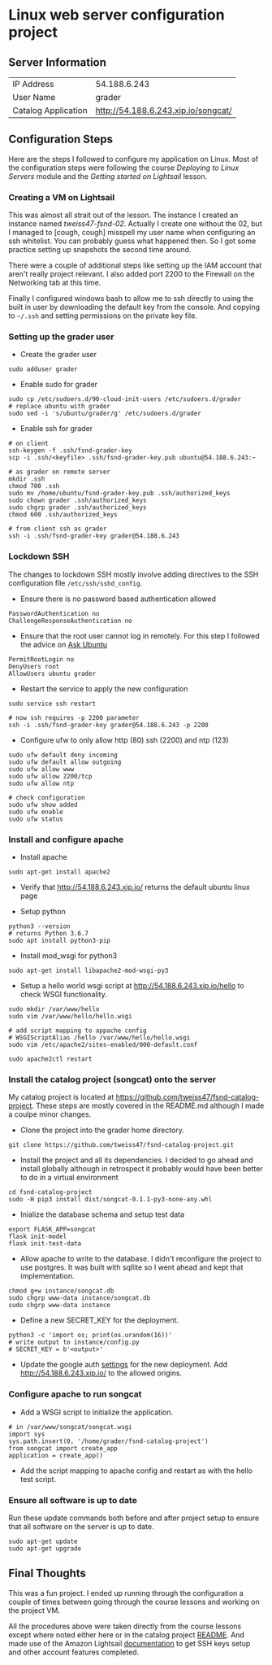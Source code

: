 # Linux web server configuration project

## Server Information

|   |   |
| - | - |
| IP Address | 54.188.6.243 |
| User Name | grader |
| Catalog Application | http://54.188.6.243.xip.io/songcat/ |

## Configuration Steps

Here are the steps I followed to configure my application on Linux. Most of
the configuration steps were following the course _Deploying to Linux
Servers_ module and the _Getting started on Lightsail_ lesson.

### Creating a VM on Lightsail

This was almost all strait out of the lesson. The instance I created an
instance named _tweiss47-fsnd-02_. Actually I create one without the 02, but
I managed to [cough, cough] misspell my user name when configuring an ssh
whitelist. You can probably guess what happened then. So I got some practice
setting up snapshots the second time around.

There were a couple of additional steps like setting up the IAM account that
aren't really project relevant. I also added port 2200 to the Firewall on the
Networking tab at this time.

Finally I configured windows bash to allow me to ssh directly to using the
built in user by downloading the default key from the console. And copying
to `~/.ssh` and setting permissions on the private key file.

### Setting up the grader user

* Create the grader user
```
sudo adduser grader
```

* Enable sudo for grader
```
sudo cp /etc/sudoers.d/90-cloud-init-users /etc/sudoers.d/grader
# replace ubuntu with grader
sudo sed -i 's/ubuntu/grader/g' /etc/sudoers.d/grader
```

* Enable ssh for grader
```
# on client
ssh-keygen -f .ssh/fsnd-grader-key
scp -i .ssh/<keyfile> .ssh/fsnd-grader-key.pub ubuntu@54.188.6.243:~

# as grader on remote server
mkdir .ssh
chmod 700 .ssh
sudo mv /home/ubuntu/fsnd-grader-key.pub .ssh/authorized_keys
sudo chown grader .ssh/authorized_keys
sudo chgrp grader .ssh/authorized_keys
chmod 600 .ssh/authorized_keys

# from client ssh as grader
ssh -i .ssh/fsnd-grader-key grader@54.188.6.243
```

### Lockdown SSH

The changes to lockdown SSH mostly involve adding directives to the SSH
configuration file `/etc/ssh/sshd_config`.

* Ensure there is no password based authentication allowed
```
PasswordAuthentication no
ChallengeResponseAuthentication no
```

* Ensure that the root user cannot log in remotely. For this step I followed
the advice on [Ask Ubuntu](https://askubuntu.com/questions/27559/how-do-i-disable-remote-ssh-login-as-root-from-a-server`)
```
PermitRootLogin no
DenyUsers root
AllowUsers ubuntu grader
```

* Restart the service to apply the new configuration
```
sudo service ssh restart

# now ssh requires -p 2200 parameter
ssh -i .ssh/fsnd-grader-key grader@54.188.6.243 -p 2200
```

* Configure ufw to only allow http (80) ssh (2200) and ntp (123)
```
sudo ufw default deny incoming
sudo ufw default allow outgoing
sudo ufw allow www
sudo ufw allow 2200/tcp
sudo ufw allow ntp

# check configuration
sudo ufw show added
sudo ufw enable
sudo ufw status
```

### Install and configure apache

* Install apache
```
sudo apt-get install apache2
```

* Verify that http://54.188.6.243.xip.io/ returns the default ubuntu linux page

* Setup python
```
python3 --version
# returns Python 3.6.7
sudo apt install python3-pip
```

* Install mod_wsgi for python3
```
sudo apt-get install libapache2-mod-wsgi-py3
```

* Setup a hello world wsgi script at http://54.188.6.243.xip.io/hello to
check WSGI functionality.
```
sudo mkdir /var/www/hello
sudo vim /var/www/hello/hello.wsgi

# add script mapping to appache config
# WSGIScriptAlias /hello /var/www/hello/hello.wsgi
sudo vim /etc/apache2/sites-enabled/000-default.conf

sudo apache2ctl restart
```

### Install the catalog project (songcat) onto the server

My catalog project is located at
https://github.com/tweiss47/fsnd-catalog-project. These steps are mostly
covered in the README.md although I made a coulpe minor changes.

* Clone the project into the grader home directory.
```
git clone https://github.com/tweiss47/fsnd-catalog-project.git
```

* Install the project and all its dependencies. I decided to go ahead and
install globally although in retrospect it probably would have been better to
do in a virtual environment
```
cd fsnd-catalog-project
sudo -H pip3 install dist/songcat-0.1.1-py3-none-any.whl
```

* Inialize the database schema and setup test data
```
export FLASK_APP=songcat
flask init-model
flask init-test-data
```

* Allow apache to write to the database. I didn't reconfigure the project to
use postgres. It was built with sqllite so I went ahead and kept that
implementation.
```
chmod g+w instance/songcat.db
sudo chgrp www-data instance/songcat.db
sudo chgrp www-data instance
```

* Define a new SECRET_KEY for the deployment.
```
python3 -c 'import os; print(os.urandom(16))'
# write output to instance/config.py
# SECRET_KEY = b'<output>'
```

* Update the google auth [settings](https://console.developers.google.com) for
the new deployment. Add http://54.188.6.243.xip.io/ to the allowed origins.

### Configure apache to run songcat

* Add a WSGI script to initialize the application.
```
# in /var/www/songcat/songcat.wsgi
import sys
sys.path.insert(0, '/home/grader/fsnd-catalog-project')
from songcat import create_app
application = create_app()
```

* Add the script mapping to apache config and restart as with the hello test
script.

### Ensure all software is up to date

Run these update commands both before and after project setup to ensure that
all software on the server is up to date.
```
sudo apt-get update
sudo apt-get upgrade
```

## Final Thoughts

This was a fun project. I ended up running through the configuration a couple
of times between going through the course lessons and working on the project
VM.

All the procedures above were taken directly from the course lessons except
where noted either here or in the catalog project
[README](https://github.com/tweiss47/fsnd-catalog-project/blob/master/README.md).
And made use of the Amazon Lightsail
[documentation](https://lightsail.aws.amazon.com/ls/docs/en/overview)
to get SSH keys setup and other account features completed.
